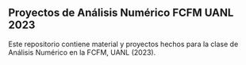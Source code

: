 ## Proyectos de Análisis Numérico FCFM UANL 2023

Este repositorio contiene material y proyectos hechos para la clase de Análisis Numérico en la FCFM, UANL (2023).
